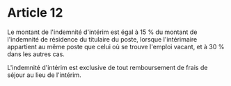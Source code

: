 # Article 12

Le montant de l'indemnité d'intérim est égal à 15 % du montant de l'indemnité de résidence du titulaire du poste, lorsque l'intérimaire appartient au même poste que celui où se trouve l'emploi vacant, et à 30 % dans les autres cas.

L'indemnité d'intérim est exclusive de tout remboursement de frais de séjour au lieu de l'intérim.
